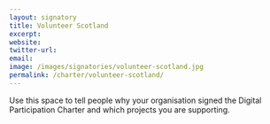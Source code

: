```yaml
---
layout: signatory
title: Volunteer Scotland
excerpt: 
website: 
twitter-url:
email: 
image: /images/signatories/volunteer-scotland.jpg
permalink: /charter/volunteer-scotland/
---
```


Use this space to tell people why your organisation signed the Digital Participation Charter and which projects you are supporting.